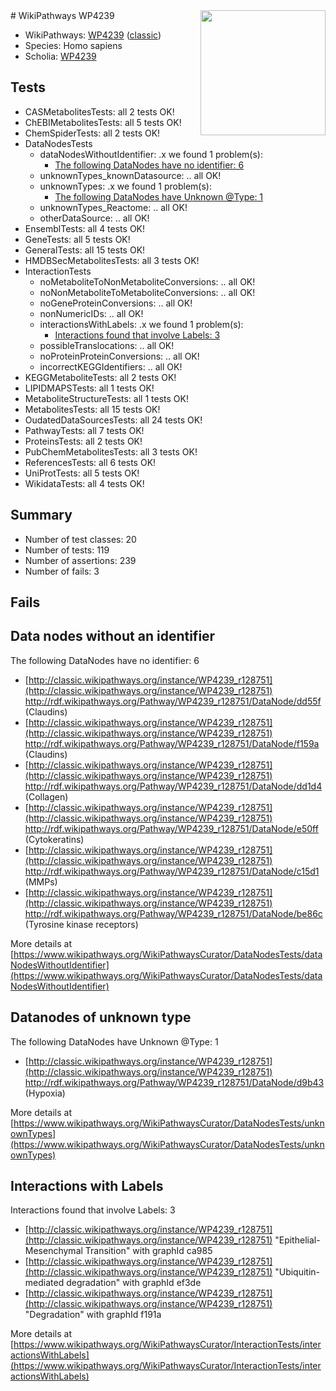 <img style="float: right; width: 200px" src="https://upload.wikimedia.org/wikipedia/commons/thumb/8/83/Wplogo_with_text_500.png/640px-Wplogo_with_text_500.png" />
# WikiPathways WP4239

* WikiPathways: [WP4239](https://wikipathways.org/pathways/WP4239) ([classic](https://classic.wikipathways.org/instance/WP4239))
* Species: Homo sapiens
* Scholia: [WP4239](https://scholia.toolforge.org/wikipathways/WP4239)
## Tests
* CASMetabolitesTests: all 2 tests OK!
* ChEBIMetabolitesTests: all 5 tests OK!
* ChemSpiderTests: all 2 tests OK!
* DataNodesTests
    * dataNodesWithoutIdentifier: .x we found 1 problem(s):
        * [The following DataNodes have no identifier: 6](#d2d32fa5)
    * unknownTypes_knownDatasource: .. all OK!
    * unknownTypes: .x we found 1 problem(s):
        * [The following DataNodes have Unknown @Type: 1](#839973df)
    * unknownTypes_Reactome: .. all OK!
    * otherDataSource: .. all OK!
* EnsemblTests: all 4 tests OK!
* GeneTests: all 5 tests OK!
* GeneralTests: all 15 tests OK!
* HMDBSecMetabolitesTests: all 3 tests OK!
* InteractionTests
    * noMetaboliteToNonMetaboliteConversions: .. all OK!
    * noNonMetaboliteToMetaboliteConversions: .. all OK!
    * noGeneProteinConversions: .. all OK!
    * nonNumericIDs: .. all OK!
    * interactionsWithLabels: .x we found 1 problem(s):
        * [Interactions found that involve Labels: 3](#630d267a)
    * possibleTranslocations: .. all OK!
    * noProteinProteinConversions: .. all OK!
    * incorrectKEGGIdentifiers: .. all OK!
* KEGGMetaboliteTests: all 2 tests OK!
* LIPIDMAPSTests: all 1 tests OK!
* MetaboliteStructureTests: all 1 tests OK!
* MetabolitesTests: all 15 tests OK!
* OudatedDataSourcesTests: all 24 tests OK!
* PathwayTests: all 7 tests OK!
* ProteinsTests: all 2 tests OK!
* PubChemMetabolitesTests: all 3 tests OK!
* ReferencesTests: all 6 tests OK!
* UniProtTests: all 5 tests OK!
* WikidataTests: all 4 tests OK!


## Summary

* Number of test classes: 20
* Number of tests: 119
* Number of assertions: 239
* Number of fails: 3

## Fails

<a name="d2d32fa5" />

## Data nodes without an identifier

The following DataNodes have no identifier: 6

* [http://classic.wikipathways.org/instance/WP4239_r128751](http://classic.wikipathways.org/instance/WP4239_r128751) http://rdf.wikipathways.org/Pathway/WP4239_r128751/DataNode/dd55f (Claudins)
* [http://classic.wikipathways.org/instance/WP4239_r128751](http://classic.wikipathways.org/instance/WP4239_r128751) http://rdf.wikipathways.org/Pathway/WP4239_r128751/DataNode/f159a (Claudins)
* [http://classic.wikipathways.org/instance/WP4239_r128751](http://classic.wikipathways.org/instance/WP4239_r128751) http://rdf.wikipathways.org/Pathway/WP4239_r128751/DataNode/dd1d4 (Collagen)
* [http://classic.wikipathways.org/instance/WP4239_r128751](http://classic.wikipathways.org/instance/WP4239_r128751) http://rdf.wikipathways.org/Pathway/WP4239_r128751/DataNode/e50ff (Cytokeratins)
* [http://classic.wikipathways.org/instance/WP4239_r128751](http://classic.wikipathways.org/instance/WP4239_r128751) http://rdf.wikipathways.org/Pathway/WP4239_r128751/DataNode/c15d1 (MMPs)
* [http://classic.wikipathways.org/instance/WP4239_r128751](http://classic.wikipathways.org/instance/WP4239_r128751) http://rdf.wikipathways.org/Pathway/WP4239_r128751/DataNode/be86c (Tyrosine kinase 
receptors)


More details at [https://www.wikipathways.org/WikiPathwaysCurator/DataNodesTests/dataNodesWithoutIdentifier](https://www.wikipathways.org/WikiPathwaysCurator/DataNodesTests/dataNodesWithoutIdentifier)

<a name="839973df" />

## Datanodes of unknown type

The following DataNodes have Unknown @Type: 1

* [http://classic.wikipathways.org/instance/WP4239_r128751](http://classic.wikipathways.org/instance/WP4239_r128751) http://rdf.wikipathways.org/Pathway/WP4239_r128751/DataNode/d9b43 (Hypoxia)


More details at [https://www.wikipathways.org/WikiPathwaysCurator/DataNodesTests/unknownTypes](https://www.wikipathways.org/WikiPathwaysCurator/DataNodesTests/unknownTypes)

<a name="630d267a" />

## Interactions with Labels

Interactions found that involve Labels: 3

* [http://classic.wikipathways.org/instance/WP4239_r128751](http://classic.wikipathways.org/instance/WP4239_r128751) "Epithelial-Mesenchymal Transition" with graphId ca985
* [http://classic.wikipathways.org/instance/WP4239_r128751](http://classic.wikipathways.org/instance/WP4239_r128751) "Ubiquitin-mediated
degradation" with graphId ef3de
* [http://classic.wikipathways.org/instance/WP4239_r128751](http://classic.wikipathways.org/instance/WP4239_r128751) "Degradation" with graphId f191a


More details at [https://www.wikipathways.org/WikiPathwaysCurator/InteractionTests/interactionsWithLabels](https://www.wikipathways.org/WikiPathwaysCurator/InteractionTests/interactionsWithLabels)

